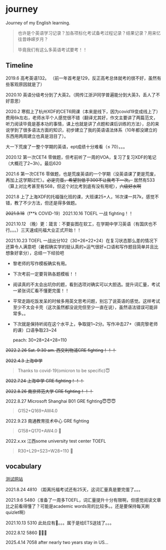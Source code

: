 # journey

Journey of my English learning.

> 也许是个英语学习记录？加各项标化考试备考过程记录？结果记录？用来忆往昔峥嵘岁月？
>
> 毕竟我们有这么多英语考试要考！！

## Timeline

2019.6 高考英语132。 （前一年首考是129，反正高考总体就考的很不好，虽然有些客观原因就是了）

2020.10 英语分级考分到了大英2。（网传江浙沪同学普遍能分到大英3，丢人了不好意思）

2020.2 寒假上了杭州XDF的CET6网课（本来是线下，因为covid19变成线上了）费用6k左右，老师水平个人感觉很不错（翻译尤其好，作文主要讲了两篇范文，听力阅读毕竟是基本功的事情，课上也就是讲了点题和课后训练的方法），总的来说学到了很多语法方面的知识，初步建立了我的英语语法体系（10年都没建立的东西用两周建立也真是泪目了）。

大一下荒废了一整个学期的英语，ept成绩十分难看（$\le$ 70）。。。

2020.12 第一次CET4 零做题，但考前听了一周的VOA，复习了复习XDF的笔记（大概花了2~3h）。最后620

2021.6 第一次CET6 零做题，也是荒废英语的一个学期（没英语课了更是荒废，再加上这学期过忙）。<del>必定完蛋，希望别低于300不让我考下一次。</del> 居然有533（算上对比考甚至有568，但这个对比考到底有没有用呢），<del>六级好水啊</del>

2021.8 上了上海XDF的托福强化班的课，大班课25+人，16次课一共7k，感觉不错，教了不少方法，但还是得多做题。

<del>2021.9.18</del>（f**k COVID-19）2021.10.16 TOEFL 一战 fighting！！

2021.10.12 （晚）更：箴言：不要妄图在软工，在学期中学习英语（有国庆也不行。。。）三天速成托福大业正式开始！！

2021.10.23 TOEFL 一战出分102（30+26+22+24）在复习状态那么差的情况下还算令人满意吧（暑假确实学的挺认真的+运气很好+口语和写作题目简单并且比想象好拿分），总结一下经验吧

- 黎老师的写作模板确实有用。

- 下次考前一定要背熟各题模板！！

- 阅读真的不太会出坑你的题，看到选项对确实可以大胆选。提升词汇量，考试一紧张词汇看不懂更完蛋！！

- 平常走路吃饭发呆的时候多用英文思考问题，别忘了说英语的感觉。这样考试至少不太会卡壳（这次虽然都没说完但至少一直在说），虽然语法错误可能非常多。。

- 下次就是保持听阅在这个水平上，争取提1\~2分。写作冲击27+（搞完黎老师的课）口语争取23\~24

  peach: 30+28+24+28=110

<del>2022.2.26 Sat. 9:30 am. 西交利物浦GRE fighting！！！</del>

<del>2022.4.3 上海中学</del>

> Thanks to covid-19(omicron to be specific)😇

<del>2022.7.24 上海中学 GRE fighting！！！</del>

<del>2022.8.26 南京师范大学 GRE fighting！！！</del>

2022.8.27 Microsoft Shanghai B01 GRE fighting😇😇😇

> G152+Q169+AW4.0

2022.9.23 南通教育技术中心 GRE fighting

> G158+Q170+AW4.0 🍻

2022.x.xx 江西some university test center TOEFL

> R30+L29+S23+W28=110 🍻

## vocabulary

[测试网站](http://testyourvocab.com/)

2021.8.24  4810 （距离托福考试还有25天，这词汇量真是要完蛋了。。。

2021.9.6 5480（准备了一周多TOEFL，词汇量提升十分有限啊，但感觉阅读文章比之前看得懂了？可能是academic words背的比较多。。还是要保持每天刷quizlet啊）

2021.10.13 5310 此处应有🤡。。。属于是给ETS送钱了。。。

2022.8.12 5860 🤡🤡🤡

2025.4.14 7058 after nearly two years stay in US...